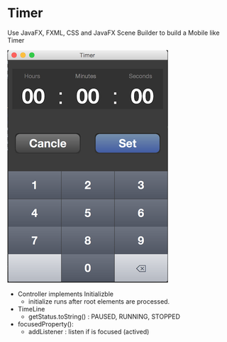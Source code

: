 Timer
==

Use JavaFX, FXML,  CSS and JavaFX Scene Builder to build a Mobile like Timer

![timer](timer.png)

- Controller implements Initializble
    - initialize runs after root elements are processed.
- TimeLine
    - getStatus.toString() : PAUSED, RUNNING, STOPPED
- focusedProperty():
    - addListener : listen if is focused (actived)
